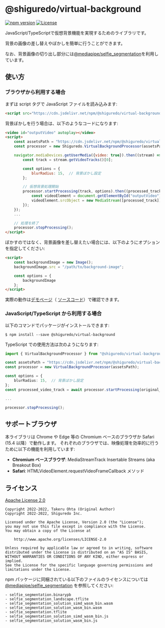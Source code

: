 # @shiguredo/virtual-background

[![npm version](https://badge.fury.io/js/@shiguredo%2Fvirtual-background.svg)](https://badge.fury.io/js/@shiguredo%2Fvirtual-background)
[![License](https://img.shields.io/badge/License-Apache%202.0-blue.svg)](https://opensource.org/licenses/Apache-2.0)

JavaScript/TypeScriptで仮想背景機能を実現するためのライブラリです。

背景の画像の差し替えやぼかしを簡単に行うことができます。

なお、背景画像の切り出し部分には[@mediapipe/selfie_segmentation](https://www.npmjs.com/package/@mediapipe/selfie_segmentation)を利用しています。

## 使い方

### ブラウザから利用する場合

まずは script タグで JavaScript ファイルを読み込みます:
```html
<script src="https://cdn.jsdelivr.net/npm/@shiguredo/virtual-background@latest/dist/virtual_background.js"></script>
```

背景ぼかしを行う場合は、以下のようなコードになります:
```html
<video id="outputVideo" autoplay></video>
<script>
    const assetsPath = "https://cdn.jsdelivr.net/npm/@shiguredo/virtual-background@latest/dist";
    const processor = new Shiguredo.VirtualBackgroundProcessor(assetsPath);

    navigator.mediaDevices.getUserMedia({video: true}).then((stream) => {
        const track = stream.getVideoTracks()[0];

        const options = {
            blurRadius: 15,  // 背景ぼかし設定
        };

        // 仮想背景処理開始
        processor.startProcessing(track, options).then((processed_track) => {
            const videoElement = document.getElementById("outputVideo"); // 映像の出力先を取得
            videoElement.srcObject = new MediaStream([processed_track]);
        });
    });
    ...

    // 処理を終了
    processor.stopProcessing();
</script>
```

ぼかすのではなく、背景画像を差し替えたい場合には、以下のようにオプションを指定してください:
```html
<script>
    const backgroundImage = new Image();
    backgroundImage.src = "/path/to/background-image";

    const options = {
        backgroundImage
    };
</script>
```

実際の動作は[デモページ](https://shiguredo.github.io/media-processors/examples/virtual-background/)（
[ソースコード](https://github.com/shiguredo/media-processors/blob/develop/examples/virtual-background/main.mts)）で確認できます。


### JavaScript/TypeScript から利用する場合

以下のコマンドでパッケージがインストールできます:
```
$ npm install --save @shiguredo/virtual-background
```

TypeScript での使用方法は次のようになります:
```typescript
import { VirtualBackgroundProcessor } from "@shiguredo/virtual-background";

const assetsPath = "https://cdn.jsdelivr.net/npm/@shiguredo/virtual-background@latest/dist";
const processor = new VirtualBackgroundProcessor(assetsPath);

const options = {
    blurRadius: 15,  // 背景ぼかし設定
};
const processed_video_track = await processor.startProcessing(original_video_track, options);

...

processor.stopProcessing();
```

## サポートブラウザ

本ライブラリは Chrome や Edge 等の Chromium ベースのブラウザか Safari (15.4 以降）で動作します。
それぞれのブラウザでは、映像処理を効率的に行うために以下の機能を利用しています:
- **Chromium ベースブラウザ**: MediaStreamTrack Insertable Streams (aka Breakout Box)
- **Safari**: HTMLVideoElement.requestVideoFrameCallback メソッド

## ライセンス

[Apache License 2.0](https://www.apache.org/licenses/LICENSE-2.0)

```
Copyright 2022-2022, Takeru Ohta (Original Author)
Copyright 2022-2022, Shiguredo Inc.

Licensed under the Apache License, Version 2.0 (the "License");
you may not use this file except in compliance with the License.
You may obtain a copy of the License at

    http://www.apache.org/licenses/LICENSE-2.0

Unless required by applicable law or agreed to in writing, software
distributed under the License is distributed on an "AS IS" BASIS,
WITHOUT WARRANTIES OR CONDITIONS OF ANY KIND, either express or implied.
See the License for the specific language governing permissions and
limitations under the License.
```

npm パッケージに同梱されている以下のファイルのライセンスについては
[@mediapipe/selfie_segmentation](https://www.npmjs.com/package/@mediapipe/selfie_segmentation) を参照してください:
```
- selfie_segmentation.binarypb
- selfie_segmentation_landscape.tflite
- selfie_segmentation_solution_simd_wasm_bin.wasm
- selfie_segmentation_solution_wasm_bin.wasm
- selfie_segmentation.tflite
- selfie_segmentation_solution_simd_wasm_bin.js
- selfie_segmentation_solution_wasm_bin.js
```
